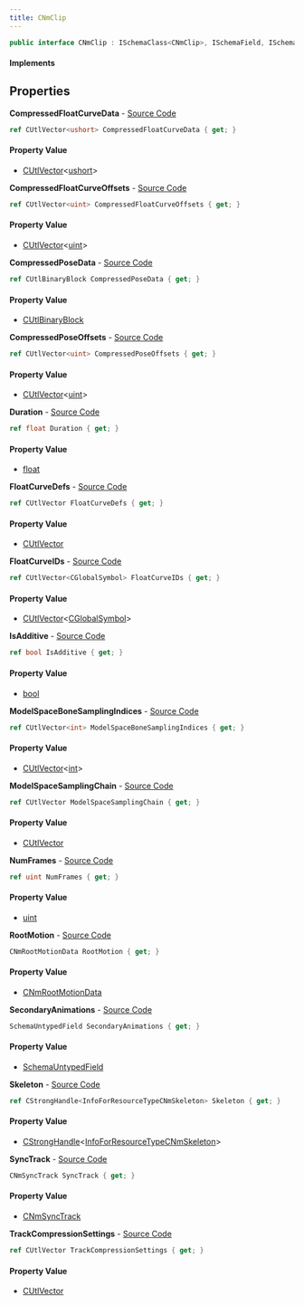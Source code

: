 ```yaml
---
title: CNmClip
---
```


```csharp
public interface CNmClip : ISchemaClass<CNmClip>, ISchemaField, ISchemaClass, INativeHandle
```

#### Implements

## Properties

**CompressedFloatCurveData** - [Source Code](https://github.com/swiftly-solution/swiftlys2/blob/main/managed/src/SwiftlyS2.Generated/Schemas/Interfaces/CNmClip.cs#L34)

```csharp
ref CUtlVector<ushort> CompressedFloatCurveData { get; }
```

#### Property Value

- [CUtlVector](/docs/api/shared/natives/cutlvector-1)<[ushort](https://learn.microsoft.com/dotnet/api/system.uint16)>

**CompressedFloatCurveOffsets** - [Source Code](https://github.com/swiftly-solution/swiftlys2/blob/main/managed/src/SwiftlyS2.Generated/Schemas/Interfaces/CNmClip.cs#L36)

```csharp
ref CUtlVector<uint> CompressedFloatCurveOffsets { get; }
```

#### Property Value

- [CUtlVector](/docs/api/shared/natives/cutlvector-1)<[uint](https://learn.microsoft.com/dotnet/api/system.uint32)>

**CompressedPoseData** - [Source Code](https://github.com/swiftly-solution/swiftlys2/blob/main/managed/src/SwiftlyS2.Generated/Schemas/Interfaces/CNmClip.cs#L22)

```csharp
ref CUtlBinaryBlock CompressedPoseData { get; }
```

#### Property Value

- [CUtlBinaryBlock](/docs/api/shared/natives/cutlbinaryblock)

**CompressedPoseOffsets** - [Source Code](https://github.com/swiftly-solution/swiftlys2/blob/main/managed/src/SwiftlyS2.Generated/Schemas/Interfaces/CNmClip.cs#L27)

```csharp
ref CUtlVector<uint> CompressedPoseOffsets { get; }
```

#### Property Value

- [CUtlVector](/docs/api/shared/natives/cutlvector-1)<[uint](https://learn.microsoft.com/dotnet/api/system.uint32)>

**Duration** - [Source Code](https://github.com/swiftly-solution/swiftlys2/blob/main/managed/src/SwiftlyS2.Generated/Schemas/Interfaces/CNmClip.cs#L20)

```csharp
ref float Duration { get; }
```

#### Property Value

- [float](https://learn.microsoft.com/dotnet/api/system.single)

**FloatCurveDefs** - [Source Code](https://github.com/swiftly-solution/swiftlys2/blob/main/managed/src/SwiftlyS2.Generated/Schemas/Interfaces/CNmClip.cs#L32)

```csharp
ref CUtlVector FloatCurveDefs { get; }
```

#### Property Value

- [CUtlVector](/docs/api/shared/natives/cutlvector)

**FloatCurveIDs** - [Source Code](https://github.com/swiftly-solution/swiftlys2/blob/main/managed/src/SwiftlyS2.Generated/Schemas/Interfaces/CNmClip.cs#L29)

```csharp
ref CUtlVector<CGlobalSymbol> FloatCurveIDs { get; }
```

#### Property Value

- [CUtlVector](/docs/api/shared/natives/cutlvector-1)<[CGlobalSymbol](/docs/api/shared/natives/cglobalsymbol)>

**IsAdditive** - [Source Code](https://github.com/swiftly-solution/swiftlys2/blob/main/managed/src/SwiftlyS2.Generated/Schemas/Interfaces/CNmClip.cs#L45)

```csharp
ref bool IsAdditive { get; }
```

#### Property Value

- [bool](https://learn.microsoft.com/dotnet/api/system.boolean)

**ModelSpaceBoneSamplingIndices** - [Source Code](https://github.com/swiftly-solution/swiftlys2/blob/main/managed/src/SwiftlyS2.Generated/Schemas/Interfaces/CNmClip.cs#L50)

```csharp
ref CUtlVector<int> ModelSpaceBoneSamplingIndices { get; }
```

#### Property Value

- [CUtlVector](/docs/api/shared/natives/cutlvector-1)<[int](https://learn.microsoft.com/dotnet/api/system.int32)>

**ModelSpaceSamplingChain** - [Source Code](https://github.com/swiftly-solution/swiftlys2/blob/main/managed/src/SwiftlyS2.Generated/Schemas/Interfaces/CNmClip.cs#L48)

```csharp
ref CUtlVector ModelSpaceSamplingChain { get; }
```

#### Property Value

- [CUtlVector](/docs/api/shared/natives/cutlvector)

**NumFrames** - [Source Code](https://github.com/swiftly-solution/swiftlys2/blob/main/managed/src/SwiftlyS2.Generated/Schemas/Interfaces/CNmClip.cs#L18)

```csharp
ref uint NumFrames { get; }
```

#### Property Value

- [uint](https://learn.microsoft.com/dotnet/api/system.uint32)

**RootMotion** - [Source Code](https://github.com/swiftly-solution/swiftlys2/blob/main/managed/src/SwiftlyS2.Generated/Schemas/Interfaces/CNmClip.cs#L43)

```csharp
CNmRootMotionData RootMotion { get; }
```

#### Property Value

- [CNmRootMotionData](/docs/api/shared/schemadefinitions/cnmrootmotiondata)

**SecondaryAnimations** - [Source Code](https://github.com/swiftly-solution/swiftlys2/blob/main/managed/src/SwiftlyS2.Generated/Schemas/Interfaces/CNmClip.cs#L39)

```csharp
SchemaUntypedField SecondaryAnimations { get; }
```

#### Property Value

- [SchemaUntypedField](/docs/api/shared/schemas/schemauntypedfield)

**Skeleton** - [Source Code](https://github.com/swiftly-solution/swiftlys2/blob/main/managed/src/SwiftlyS2.Generated/Schemas/Interfaces/CNmClip.cs#L16)

```csharp
ref CStrongHandle<InfoForResourceTypeCNmSkeleton> Skeleton { get; }
```

#### Property Value

- [CStrongHandle](/docs/api/shared/natives/cstronghandle-1)<[InfoForResourceTypeCNmSkeleton](/docs/api/shared/schemadefinitions/infoforresourcetypecnmskeleton)>

**SyncTrack** - [Source Code](https://github.com/swiftly-solution/swiftlys2/blob/main/managed/src/SwiftlyS2.Generated/Schemas/Interfaces/CNmClip.cs#L41)

```csharp
CNmSyncTrack SyncTrack { get; }
```

#### Property Value

- [CNmSyncTrack](/docs/api/shared/schemadefinitions/cnmsynctrack)

**TrackCompressionSettings** - [Source Code](https://github.com/swiftly-solution/swiftlys2/blob/main/managed/src/SwiftlyS2.Generated/Schemas/Interfaces/CNmClip.cs#L25)

```csharp
ref CUtlVector TrackCompressionSettings { get; }
```

#### Property Value

- [CUtlVector](/docs/api/shared/natives/cutlvector)

